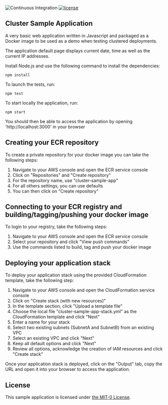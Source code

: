 ![Continuous Integration](https://github.com/aws-samples/cluster-sample-app/actions/workflows/ci.yml/badge.svg)
[![license](https://img.shields.io/badge/license-MIT-green)](https://github.com/aws-samples/cluster-sample-app/blob/main/LICENSE)
## Cluster Sample Application
A very basic web application written in Javascript and packaged as a Docker image to be used as a demo when testing clustered deployments.

The application default page displays current date, time as well as the current IP addresses.

Install Node.js and use the following command to install the dependencies:
```
npm install
```

To launch the tests, run:
```
npm test
```

To start locally the application, run:
```
npm start
```

You should then be able to access the application by opening 'http://localhost:3000' in your browser 

## Creating your ECR repository
To create a private repository for your docker image you can take the following steps:
1. Navigate to your AWS console and open the ECR service console
2. Click on "Repositories" and "Create repository"
3. For the repository name, use "cluster-sample-app"
4. For all others settings, you can use defaults
5. You can then click on "Create repository"


## Connecting to your ECR registry and building/tagging/pushing your docker image
To login to your registry, take the following steps:
1. Navigate to your AWS console and open the ECR service console
2. Select your repository and click "View push commands"
3. Use the commands listed to build, tag and push your docker image

## Deploying your application stack

To deploy your application stack using the provided CloudFormation template, take the following step:
1. Navigate to your AWS console and open the CloudFormation service console
2. Click on "Create stack (with new resources)"
3. In the template section, click "Upload a template file"
4. Choose the local file "cluster-sample-app-stack.yml" as the CloudFormation template and click "Next"
5. Enter a name for your stack
6. Select two existing subnets (SubnetA and SubnetB) from an existing VPC
7. Select an existing VPC and click "Next"
8. Keep all default options and click "Next"
9. Review all options, acknowledge the creation of IAM resources and click "Create stack"

Once your application stack is deployed, click on the "Output" tab, copy the URL and open it into your browser to access the application.

## License

This sample application is licensed under [the MIT-0 License](https://github.com/aws/mit-0).
